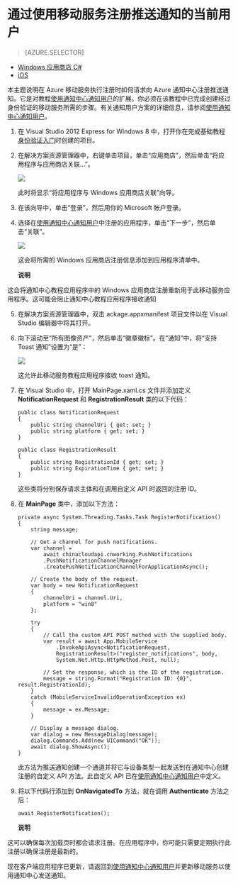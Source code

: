 <properties 
	linkid="notification-hubs-how-to-guides-howto-register-user-with-mobile-service-windowsphonedotnet" 
	urlDisplayName="Notify Windows Store app users by using Mobile Services" 
	pageTitle="Register the current user for push notifications by using a mobile service - Notification Hubs" 
	metaKeywords="Azure registering application, Notification Hubs, Azure push notifications, push notification Windows Store app" 
	description="Learn how to request push notification registration in a Windows Store app with Azure Notification Hubs when registeration is performed by Azure Mobile Services." 
	metaCanonical="" services="mobile-services,notification-hubs" 
	documentationCenter="" 
	title="Register the current user for push notifications by using a mobile service" 
	authors="" 
	solutions="" 
	manager="" 
	editor="" />
<tags 
	ms.service="mobile-services,notification-hubs"
	ms.date="11/30/2014"
	wacn.date="04/11/2015"/>

# 通过使用移动服务注册推送通知的当前用户
> [AZURE.SELECTOR]
- [Windows 应用商店 C#](/documentation/articles/notification-hubs-windows-store-mobile-services-register-user-push-notifications)
- [iOS](/documentation/articles/notification-hubs-ios-mobile-services-register-user-push-notifications)


本主题说明在 Azure 移动服务执行注册时如何请求向 Azure 通知中心注册推送通知。它是对教程[使用通知中心通知用户][使用通知中心通知用户]的扩展。你必须在该教程中已完成创建经过身份验证的移动服务所需的步骤。有关通知用户方案的详细信息，请参阅[使用通知中心通知用户][使用通知中心通知用户]。

1.  在 Visual Studio 2012 Express for Windows 8 中，打开你在完成基础教程[身份验证入门][身份验证入门]时创建的项目。

2.  在解决方案资源管理器中，右键单击项目，单击“应用商店”，然后单击“将应用程序与应用商店关联...”。

    ![][0]

    此时将显示“将应用程序与 Windows 应用商店关联”向导。

3.  在该向导中，单击“登录”，然后用你的 Microsoft 帐户登录。

4.  选择在[使用通知中心通知用户][使用通知中心通知用户]中注册的应用程序，单击“下一步”，然后单击“关联”。

    ![][1]

    这会将所需的 Windows 应用商店注册信息添加到应用程序清单中。

    <div class="dev-callout"><b>说明</b>
<p>这会将通知中心教程应用程序中的 Windows 应用商店注册重新用于此移动服务应用程序。这可能会阻止通知中心教程应用程序接收通知</p>
</div>

5.  在解决方案资源管理器中，双击 ackage.appxmanifest 项目文件以在 Visual Studio 编辑器中将其打开。

6.  向下滚动至“所有图像资产”，然后单击“徽章徽标”。在“通知”中，将“支持 Toast 通知”设置为“是”：

    ![][2]

    这允许此移动服务教程应用程序接收 toast 通知。

7.  在 Visual Studio 中，打开 MainPage.xaml.cs 文件并添加定义 **NotificationRequest** 和 **RegistrationResult** 类的以下代码：

        public class NotificationRequest
        {
            public string channelUri { get; set; }
            public string platform { get; set; }
        }

        public class RegistrationResult
        {
            public string RegistrationId { get; set; }
            public string ExpirationTime { get; set; }
        }

    这些类将分别保存请求主体和在调用自定义 API 时返回的注册 ID。

8.  在 **MainPage** 类中，添加以下方法：

        private async System.Threading.Tasks.Task RegisterNotification()
        {
            string message;

            // Get a channel for push notifications.
            var channel =
                await chinacloudapi.cnworking.PushNotifications
                .PushNotificationChannelManager
                .CreatePushNotificationChannelForApplicationAsync();

            // Create the body of the request.
            var body = new NotificationRequest 
            {
                channelUri = channel.Uri, 
                platform = "win8" 
            }; 

            try
            {
                // Call the custom API POST method with the supplied body.
                var result = await App.MobileService
                    .InvokeApiAsync<NotificationRequest, 
                    RegistrationResult>("register_notifications", body,
                    System.Net.Http.HttpMethod.Post, null);

                // Set the response, which is the ID of the registration.
                message = string.Format("Registration ID: {0}", result.RegistrationId);
            }
            catch (MobileServiceInvalidOperationException ex)
            {
                message = ex.Message;
            }

            // Display a message dialog.
            var dialog = new MessageDialog(message);
            dialog.Commands.Add(new UICommand("OK"));
            await dialog.ShowAsync();
        }

    此方法为推送通知创建一个通道并将它与设备类型一起发送到在通知中心创建注册的自定义 API 方法。此自定义 API 已在[使用通知中心通知用户][使用通知中心通知用户]中定义。

9.  将以下代码行添加到 **OnNavigatedTo** 方法，就在调用 **Authenticate** 方法之后：

        await RegisterNotification();

    <div class="dev-callout"><b>说明</b>
<p>这可以确保每次加载页时都会请求注册。在应用程序中，你可能只需要定期执行此注册以确保注册是最新的。</p>
</div>

现在客户端应用程序已更新，请返回到[使用通知中心通知用户][使用通知中心通知用户]并更新移动服务以使用通知中心发送通知。

<!-- Anchors. --> 

<!-- URLs. -->
  [使用通知中心通知用户]: /documentation/articles/mobile-services-dotnet-backend-windows-store-dotnet-push-notifications-app-users/
  [身份验证入门]: /documentation/articles/mobile-services-dotnet-backend-windows-store-dotnet-get-started-users

<!-- Images. --> 

  [0]: ./media/notification-hubs-windows-store-mobile-services-register-user-push-notifications/mobile-services-select-app-name.png
  [1]: ./media/notification-hubs-windows-store-mobile-services-register-user-push-notifications/notification-hub-associate-win8-app.png
  [2]: ./media/notification-hubs-windows-store-mobile-services-register-user-push-notifications/notification-hub-win8-app-toast.png
